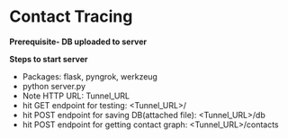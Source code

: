 # Contact Tracing
**Prerequisite- DB uploaded to server**

**Steps to start server**
- Packages: flask, pyngrok, werkzeug
- python server.py
- Note HTTP URL: Tunnel_URL
- hit GET endpoint for testing: <Tunnel_URL>/
- hit POST endpoint for saving DB(attached file): <Tunnel_URL>/db
- hit POST endpoint for getting contact graph: <Tunnel_URL>/contacts